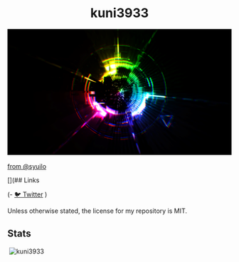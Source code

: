 <h1 align="center">kuni3933</h1>

<img src="./img/BxV2pw7CAAAjeSf.png"/>

<a href="https://twitter.com/syuilo/status/510444594861842433">from @syuilo</a>

[](## Links

(- <a href="">🐦 Twitter</a>
)

Unless otherwise stated, the license for my repository is MIT.

## Stats

<p>&nbsp;<img align="center" src="https://github-readme-stats.vercel.app/api?username=kuni3933&show_icons=true&locale=en&theme=tokyonight" alt="kuni3933" href="" /></p>
